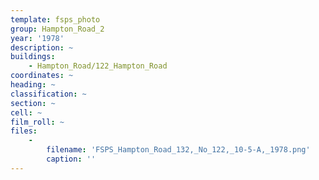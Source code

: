 ```yaml
---
template: fsps_photo
group: Hampton_Road_2
year: '1978'
description: ~
buildings:
    - Hampton_Road/122_Hampton_Road
coordinates: ~
heading: ~
classification: ~
section: ~
cell: ~
film_roll: ~
files:
    -
        filename: 'FSPS_Hampton_Road_132,_No_122,_10-5-A,_1978.png'
        caption: ''
---
```


